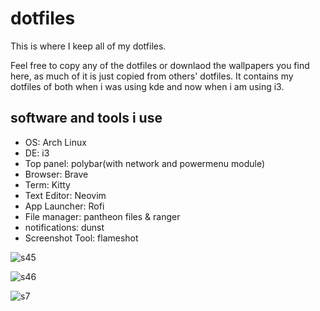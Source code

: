 # dotfiles
This is where I keep all of my dotfiles.

Feel free to copy any of the dotfiles or downlaod the wallpapers you find here, as much of it is just copied from others' dotfiles. It contains my dotfiles of both when i was using kde and now when i am using i3.

## software and tools i use
* OS: Arch Linux
* DE: i3
* Top panel: polybar(with network and powermenu module)
* Browser: Brave
* Term: Kitty
* Text Editor: Neovim
* App Launcher: Rofi
* File manager: pantheon files & ranger
* notifications: dunst
* Screenshot Tool: flameshot

![s45](https://github.com/user-attachments/assets/421f4366-5612-43f2-8809-d53a690a854e)

![s46](https://github.com/user-attachments/assets/75517c69-04cd-4788-9cbd-d7a4b66dd157)

![s7](https://github.com/user-attachments/assets/91abc33d-2b87-43b5-940a-a0dc65f3ec55)
